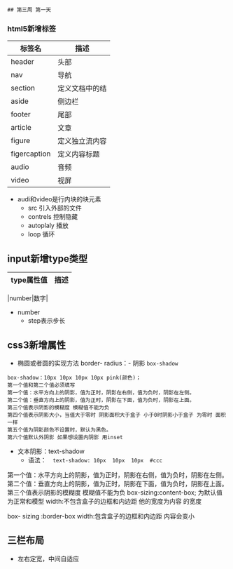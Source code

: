                                                                                                                                                                                                                                                                                                                                                                                                                                                                                                                                                                                                                                                                                                                                                                                                                                                                                                                                                                                                                                                                                                                                                                                                                                                                                                                                                                                                                                                                                                                                                                                                                                                                                                                                                                                                                                                                                                                                                                                                                                                                                                                                                                                                                                                                                                                                                                                                                                                                                                                                                                                                                                                                                                                                                                                                                                                                                                                                                                                                                                                                                                                                                                                                                                                                                                                                                                                                                                                                                                                                                                                                                                                                                                                                                                                                                                                                                                                                                                                                                                                                                                                                                                                                                                                                                                                                                                                                                                                                                                                                                                                                                                                                                                                                                                                                                                                                                                                                                                                                                                                                                                                                                                                                                                                                                                                                                                                                                                                                                                                                                                                                                                                                                                                                                                                                                                                                                                                                                                                                                                                                                                                                                                                                                                                                                                                                                                                                                                                                                                                                                                                                                                                                                                                                                                                                                                                                                                                                                                                                                                                                                                                                                                                                                                                                                                                                                                                                                                                                                                                                                                                                                                                                                                                                                                                                                                                                                                                                                                                                                                                                                                                                                                                                                                                                                                                                                                                                                                                                                                                                                                                                                                                                                                                                                                                                                                                                                                                                                                                                                                                                                                                                ## 第三周 第一天
### html5新增标签
|标签名|描述|
|--|--|
|header|头部|
|nav|导航|
|section|定义文档中的结|
|aside|侧边栏|
|footer|尾部|
|article|文章|
|figure|定义独立流内容|
|figercaption|定义内容标题|
|audio|音频|
|video|视屏|	
- audi和video是行内块的块元素
	- src  引入外部的文件
	- contrels 控制隐藏
	- autoplaly 播放
	- loop 循环
## input新增type类型
|type属性值|描述|
|--|--|

|number|数字|

- number 
	- step表示步长

## css3新增属性
- 椭圆或者圆的实现方法 border- radius：- 阴影 `box-shadow`

```
box-shadow：10px 10px 10px 10px pink(颜色)；
第一个值和第二个值必须填写
第一个值：水平方向上的阴影，值为正时，阴影在右侧，值为负时，阴影在左侧。
第二个值：垂直方向上的阴影，值为正时，阴影在下面，值为负时，阴影在上面。
第三个值表示阴影的模糊度 模糊值不能为负
第四个值表示阴影大小，当值大于零时 阴影面积大于盒子 小于0时阴影小于盒子 为零时 面积一样
第五个值为阴影颜色不设置时，默认为黑色。
第六个值默认外阴影 如果想设置内阴影 用inset
```
- 文本阴影：text-shadow
	- 语法：`  text-shadow: 10px  10px  10px  #ccc`

第一个值：水平方向上的阴影，值为正时，阴影在右侧，值为负时，阴影在左侧。
第二个值：垂直方向上的阴影，值为正时，阴影在下面，值为负时，阴影在上面。
第三个值表示阴影的模糊度 模糊值不能为负
 box-sizing:content-box; 为默认值为正常和模型
width:不包含盒子的边框和内边距 他的宽度为内容 的宽度

box- sizing :border-box
width:包含盒子的边框和内边距 内容会变小
## 三栏布局
- 左右定宽，中间自适应
